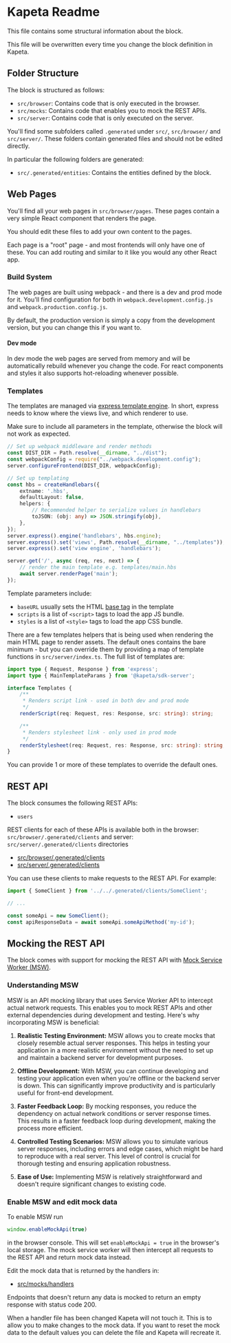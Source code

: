 
# Kapeta Readme

This file contains some structural information about the block.

This file will be overwritten every time you change the block definition in Kapeta.

## Folder Structure

The block is structured as follows:

* `src/browser`: Contains code that is only executed in the browser.
* `src/mocks`: Contains code that enables you to mock the REST APIs.
* `src/server`: Contains code that is only executed on the server.

You'll find some subfolders called `.generated` under `src/`,  `src/browser/` and `src/server/`. 
These folders contain generated files and should not be edited directly.

In particular the following folders are generated:
* `src/.generated/entities`: Contains the entities defined by the block.

## Web Pages
You'll find all your web pages in `src/browser/pages`. These pages contain
a very simple React component that renders the page. 

You should edit these files to add your own content to the pages.

Each page is a "root" page - and most frontends will only have one of these. You can
add routing and similar to it like you would any other React app.

### Build System
The web pages are built using webpack - and there is a dev and prod mode for it.
You'll find configuration for both in `webpack.development.config.js` and `webpack.production.config.js`.

By default, the production version is simply a copy from the development version, but you can change this if you want to.

#### Dev mode
In dev mode the web pages are served from memory and will be automatically rebuild whenever you change the code.
For react components and styles it also supports hot-reloading whenever possible.

### Templates
The templates are managed via [express template engine](https://expressjs.com/en/guide/using-template-engines.html).
In short, express needs to know where the views live, and which renderer to use.

Make sure to include all parameters in the template, otherwise the block will not work as expected.

```typescript
// Set up webpack middleware and render methods
const DIST_DIR = Path.resolve(__dirname, "../dist");
const webpackConfig = require("../webpack.development.config");
server.configureFrontend(DIST_DIR, webpackConfig);

// Set up templating
const hbs = createHandlebars({
    extname: '.hbs',
    defaultLayout: false,
    helpers: {
        // Recommended helper to serialize values in handlebars
        toJSON: (obj: any) => JSON.stringify(obj),
    },
});
server.express().engine('handlebars', hbs.engine);
server.express().set('views', Path.resolve(__dirname, "../templates"));
server.express().set('view engine', 'handlebars');

server.get('/', async (req, res, next) => {
    // render the main template e.g. templates/main.hbs
    await server.renderPage('main');
});
```

Template parameters include:

- `baseURL` usually sets the HTML [base tag](https://developer.mozilla.org/en-US/docs/Web/HTML/Element/base) in the template
- `scripts` is a list of `<script>` tags to load the app JS bundle.
- `styles` is a list of `<style>` tags to load the app CSS bundle.


There are a few templates helpers that is being used when rendering the main HTML page to render assets.
The default ones contains the bare minimum - but you can override them by providing a map of template
functions in ```src/server/index.ts```. The full list of templates are:

```typescript
import type { Request, Response } from 'express';
import type { MainTemplateParams } from '@kapeta/sdk-server';

interface Templates {
    /**
     * Renders script link - used in both dev and prod mode
     */
    renderScript(req: Request, res: Response, src: string): string;

    /**
     * Renders stylesheet link - only used in prod mode
     */
    renderStylesheet(req: Request, res: Response, src: string): string;
}
```
You can provide 1 or more of these templates to override the default ones.


## REST API

The block consumes the following REST APIs:

* `users`

REST clients for each of these APIs is available both in the browser: `src/browser/.generated/clients` and server: `src/server/.generated/clients` directories
* [src/browser/.generated/clients](src/browser/.generated/clients)
* [src/server/.generated/clients](src/server/.generated/clients)


You can use these clients to make requests to the REST API. For example:

```typescript
import { SomeClient } from '../../.generated/clients/SomeClient';

// ...

const someApi = new SomeClient();
const apiResponseData = await someApi.someApiMethod('my-id');
```


## Mocking the REST API

The block comes with support for mocking the REST API with [Mock Service Worker (MSW)](https://mswjs.io/).


### Understanding MSW

MSW is an API mocking library that uses Service Worker API to intercept actual network requests. This enables you to mock REST APIs and other external dependencies during development and testing. Here's why incorporating MSW is beneficial:

1. **Realistic Testing Environment:** MSW allows you to create mocks that closely resemble actual server responses. This helps in testing your application in a more realistic environment without the need to set up and maintain a backend server for development purposes.

2. **Offline Development:** With MSW, you can continue developing and testing your application even when you're offline or the backend server is down. This can significantly improve productivity and is particularly useful for front-end development.

3. **Faster Feedback Loop:** By mocking responses, you reduce the dependency on actual network conditions or server response times. This results in a faster feedback loop during development, making the process more efficient.

4. **Controlled Testing Scenarios:** MSW allows you to simulate various server responses, including errors and edge cases, which might be hard to reproduce with a real server. This level of control is crucial for thorough testing and ensuring application robustness.

5. **Ease of Use:** Implementing MSW is relatively straightforward and doesn't require significant changes to existing code.


### Enable MSW and edit mock data

To enable MSW run

```js
window.enableMockApi(true)
```

in the browser console. This will set `enableMockApi = true` in the browser's local storage. The mock service worker will then intercept all requests to the REST API and return mock data instead.

Edit the mock data that is returned by the handlers in:
* [src/mocks/handlers](src/mocks/handlers)


Endpoints that doesn't return any data is mocked to return an empty response with status code 200.

When a handler file has been changed Kapeta will not touch it. This is to allow you to make changes to the mock data. If you want to reset the mock data to the default values you can delete the file and Kapeta will recreate it.

